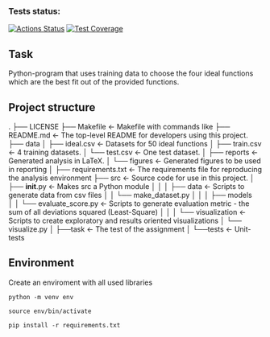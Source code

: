 ### Tests status:
[![Actions Status](https://github.com/renata-nerenata/python_project_iubh/workflows/Linter/badge.svg)](https://github.com/renata-nerenata/python_project_iubh/actions)
[![Test Coverage](https://api.codeclimate.com/v1/badges/a48adcf1d95882daed37/test_coverage)](https://codeclimate.com/github/renata-nerenata/python_project_iubh/test_coverage)

## Task
Python-program that uses training data to choose the four ideal functions which are the
best fit out of the provided functions.

## Project structure
.
├── LICENSE
├── Makefile           <- Makefile with commands like
├── README.md          <- The top-level README for developers using this project.
├── data
│   ├── ideal.csv      <- Datasets for 50 ideal functions
│   ├── train.csv      <- 4 training datasets.
│   └── test.csv       <- One test dataset.
│
├── reports            <- Generated analysis in LaTeX.
│   └── figures        <- Generated figures to be used in reporting
│
├── requirements.txt   <- The requirements file for reproducing the analysis environment
├── src                <- Source code for use in this project.
│   ├── __init__.py    <- Makes src a Python module
│   │
│   ├── data           <- Scripts to generate data from csv files
│   │   └── make_dataset.py
│   │
│   ├── models         
│   │   └──  evaluate_score.py <- Scripts to generate evaluation metric - the sum of all deviations squared (Least-Square)
│   │
│   └── visualization  <- Scripts to create exploratory and results oriented visualizations
│       └── visualize.py
│
├──task                <- The test of the assignment
│
└──tests               <- Unit-tests

## Environment
Create an enviroment with all used libraries

``` python -m venv env ```

``` source env/bin/activate ```

``` pip install -r requirements.txt ```